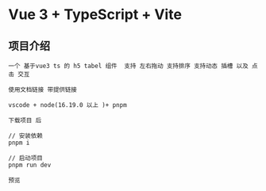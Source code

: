 # Vue 3 + TypeScript + Vite



## 项目介绍

```
一个 基于vue3 ts 的 h5 tabel 组件  支持 左右拖动 支持排序 支持动态 插槽 以及 点击 交互

使用文档链接 带提供链接

```



``` 
vscode + node(16.19.0 以上 )+ pnpm 

下载项目 后

// 安装依赖
pnpm i 

// 启动项目
pnpm run dev 

预览

```